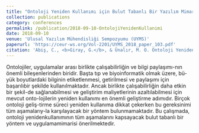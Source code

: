 ```yaml
---
title: "Ontoloji Yeniden Kullanımı için Bulut Tabanlı Bir Yazılım Mimarisinin Gerçekleştirilmesi"
collection: publications
category: conferences
permalink: /publication/2018-09-10-OntolojiYenidenKullanimi
date: 2018-09-10
venue: 'Ulusal Yazılım Mühendisliği Sempozyumu (UYMS)'
paperurl: 'https://ceur-ws.org/Vol-2201/UYMS_2018_paper_103.pdf'
citation: 'Abiş, C., <b>Giray, G.</b>, & Ünalır, M. O. Ontoloji Yeniden Kullanımı için Bulut Tabanlı Bir Yazılım Mimarisinin Gerçekleştirilmesi. <i>2018 Ulusal Yazılım Mühendisliği Sempozyumu (UYMS)</i>'
---
```


Ontolojiler, uygulamalar arası birlikte çalışabilirliğin ve bilgi paylaşımı-nın önemli bileşenlerinden biridir. Başta tıp ve biyoinformatik olmak üzere, bü-yük boyutlardaki bilginin etiketlenmesi, getirilmesi ve paylaşımı için başarılıbir şekilde kullanılmaktadır. Ancak birlikte çalışabilirliğin daha etkin bir şekil-de sağlanabilmesi ve geliştirim maliyetlerinin azaltılabilmesi için mevcut onto-lojilerin yeniden kullanımı en önemli geliştirme adımıdır. Birçok ontoloji geliş-tirme süreci yeniden kullanıma dikkat çekerken bu gereksinimi tüm aşamalarıy-la karşılayacak bir yöntem bulunmamaktadır. Bu çalışmada, ontoloji yenidenkullanımının tüm aşamalarını kapsayacak bulut tabanlı bir yöntem ve uygulamamimarisi önerilmektedir.